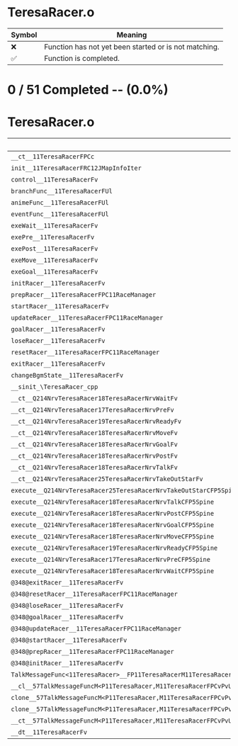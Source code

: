 # TeresaRacer.o
| Symbol | Meaning 
| ------------- | ------------- 
| :x: | Function has not yet been started or is not matching. 
| :white_check_mark: | Function is completed. 


# 0 / 51 Completed -- (0.0%)
# TeresaRacer.o
| Symbol | Decompiled? |
| ------------- | ------------- |
| `__ct__11TeresaRacerFPCc` | :x: |
| `init__11TeresaRacerFRC12JMapInfoIter` | :x: |
| `control__11TeresaRacerFv` | :x: |
| `branchFunc__11TeresaRacerFUl` | :x: |
| `animeFunc__11TeresaRacerFUl` | :x: |
| `eventFunc__11TeresaRacerFUl` | :x: |
| `exeWait__11TeresaRacerFv` | :x: |
| `exePre__11TeresaRacerFv` | :x: |
| `exePost__11TeresaRacerFv` | :x: |
| `exeMove__11TeresaRacerFv` | :x: |
| `exeGoal__11TeresaRacerFv` | :x: |
| `initRacer__11TeresaRacerFv` | :x: |
| `prepRacer__11TeresaRacerFPC11RaceManager` | :x: |
| `startRacer__11TeresaRacerFv` | :x: |
| `updateRacer__11TeresaRacerFPC11RaceManager` | :x: |
| `goalRacer__11TeresaRacerFv` | :x: |
| `loseRacer__11TeresaRacerFv` | :x: |
| `resetRacer__11TeresaRacerFPC11RaceManager` | :x: |
| `exitRacer__11TeresaRacerFv` | :x: |
| `changeBgmState__11TeresaRacerFv` | :x: |
| `__sinit_\TeresaRacer_cpp` | :x: |
| `__ct__Q214NrvTeresaRacer18TeresaRacerNrvWaitFv` | :x: |
| `__ct__Q214NrvTeresaRacer17TeresaRacerNrvPreFv` | :x: |
| `__ct__Q214NrvTeresaRacer19TeresaRacerNrvReadyFv` | :x: |
| `__ct__Q214NrvTeresaRacer18TeresaRacerNrvMoveFv` | :x: |
| `__ct__Q214NrvTeresaRacer18TeresaRacerNrvGoalFv` | :x: |
| `__ct__Q214NrvTeresaRacer18TeresaRacerNrvPostFv` | :x: |
| `__ct__Q214NrvTeresaRacer18TeresaRacerNrvTalkFv` | :x: |
| `__ct__Q214NrvTeresaRacer25TeresaRacerNrvTakeOutStarFv` | :x: |
| `execute__Q214NrvTeresaRacer25TeresaRacerNrvTakeOutStarCFP5Spine` | :x: |
| `execute__Q214NrvTeresaRacer18TeresaRacerNrvTalkCFP5Spine` | :x: |
| `execute__Q214NrvTeresaRacer18TeresaRacerNrvPostCFP5Spine` | :x: |
| `execute__Q214NrvTeresaRacer18TeresaRacerNrvGoalCFP5Spine` | :x: |
| `execute__Q214NrvTeresaRacer18TeresaRacerNrvMoveCFP5Spine` | :x: |
| `execute__Q214NrvTeresaRacer19TeresaRacerNrvReadyCFP5Spine` | :x: |
| `execute__Q214NrvTeresaRacer17TeresaRacerNrvPreCFP5Spine` | :x: |
| `execute__Q214NrvTeresaRacer18TeresaRacerNrvWaitCFP5Spine` | :x: |
| `@348@exitRacer__11TeresaRacerFv` | :x: |
| `@348@resetRacer__11TeresaRacerFPC11RaceManager` | :x: |
| `@348@loseRacer__11TeresaRacerFv` | :x: |
| `@348@goalRacer__11TeresaRacerFv` | :x: |
| `@348@updateRacer__11TeresaRacerFPC11RaceManager` | :x: |
| `@348@startRacer__11TeresaRacerFv` | :x: |
| `@348@prepRacer__11TeresaRacerFPC11RaceManager` | :x: |
| `@348@initRacer__11TeresaRacerFv` | :x: |
| `TalkMessageFunc<11TeresaRacer>__FP11TeresaRacerM11TeresaRacerFPCvPvUl_b_57TalkMessageFuncM<P11TeresaRacer,M11TeresaRacerFPCvPvUl_b>` | :x: |
| `__cl__57TalkMessageFuncM<P11TeresaRacer,M11TeresaRacerFPCvPvUl_b>CFUl` | :x: |
| `clone__57TalkMessageFuncM<P11TeresaRacer,M11TeresaRacerFPCvPvUl_b>CFv` | :x: |
| `clone__57TalkMessageFuncM<P11TeresaRacer,M11TeresaRacerFPCvPvUl_b>CFP7JKRHeap` | :x: |
| `__ct__57TalkMessageFuncM<P11TeresaRacer,M11TeresaRacerFPCvPvUl_b>FRC57TalkMessageFuncM<P11TeresaRacer,M11TeresaRacerFPCvPvUl_b>` | :x: |
| `__dt__11TeresaRacerFv` | :x: |
